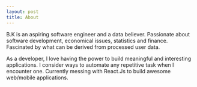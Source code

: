 ```yaml
---
layout: post
title: About
---
```


B.K is an aspiring software engineer and a data believer. Passionate about software development, economical issues, statistics and finance. Fascinated by what can be derived from processed user data.

As a developer, I love having the power to build meaningful and interesting applications. I consider ways to automate any repetitive task when I encounter one. Currently messing with React.Js to build awesome web/mobile applications.
